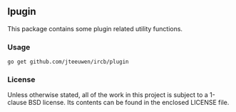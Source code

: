 ## lpugin

This package contains some plugin related utility functions.


### Usage

    go get github.com/jteeuwen/ircb/plugin


### License

Unless otherwise stated, all of the work in this project is subject to a
1-clause BSD license. Its contents can be found in the enclosed LICENSE file.

